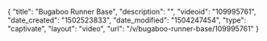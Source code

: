 {
    "title": "Bugaboo Runner Base",
    "description": "",
    "videoid": "109995761",
    "date_created": "1502523833",
    "date_modified": "1504247454",
    "type": "captivate",
    "layout": "video",
    "url": "\/v\/bugaboo-runner-base\/109995761"
}